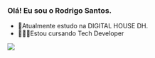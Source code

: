 ### Olá! Eu sou o Rodrigo Santos.
- 🌱Atualmente estudo na DIGITAL HOUSE DH.
- 👨🏽‍💻Estou cursando Tech Developer

<div>
  <a href ="https://github.com/RodrigoS1987">
  <img heithg "180em" src="https://github-readme-stats.vercel.app/api?username=RodrigoS1987&show_icons=true&theme=radical"> <br>
</div>



          
